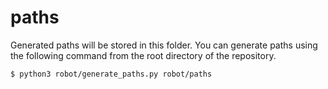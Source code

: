 # paths

Generated paths will be stored in this folder. You can generate paths using the following command from the root directory of the repository.

```
$ python3 robot/generate_paths.py robot/paths
```
